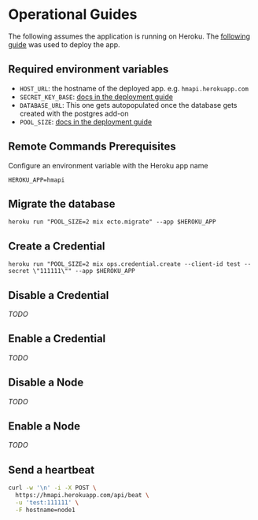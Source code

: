 # Operational Guides  
The following assumes the application is running on Heroku. The [following guide](https://hexdocs.pm/phoenix/heroku.html) was used to deploy the app.  

## Required environment variables  

- `HOST_URL`: the hostname of the deployed app. e.g. `hmapi.herokuapp.com`
- `SECRET_KEY_BASE`: [docs in the deployment guide](https://hexdocs.pm/phoenix/heroku.html)
- `DATABASE_URL`: This one gets autopopulated once the database gets created with the postgres add-on
- `POOL_SIZE`: [docs in the deployment guide](https://hexdocs.pm/phoenix/heroku.html)

## Remote Commands Prerequisites  

Configure an environment variable with the Heroku app name  

    HEROKU_APP=hmapi

## Migrate the database  

    heroku run "POOL_SIZE=2 mix ecto.migrate" --app $HEROKU_APP

## Create a Credential  

    heroku run "POOL_SIZE=2 mix ops.credential.create --client-id test --secret \"111111\"" --app $HEROKU_APP

## Disable a Credential  

_TODO_

## Enable a Credential  

_TODO_

## Disable a Node  

_TODO_

## Enable a Node  

_TODO_

## Send a heartbeat  

```bash
curl -w '\n' -i -X POST \
  https://hmapi.herokuapp.com/api/beat \
  -u 'test:111111' \
  -F hostname=node1
```
